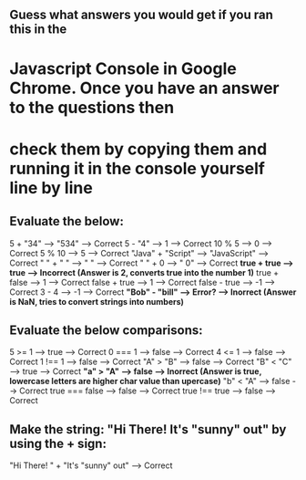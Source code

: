 
## Guess what answers you would get if you ran this in the
# Javascript Console in Google Chrome. Once you have an answer  to the questions then 
# check them by copying them and running it in the console yourself line by line 


## Evaluate the below:
5 + "34" --> "534" --> Correct
5 - "4"  --> 1 --> Correct
10 % 5   --> 0 --> Correct
5 % 10   --> 5 --> Correct 
"Java" + "Script" --> "JavaScript" --> Correct 
" " + " "  --> "  " --> Correct 
" " + 0    --> " 0" --> Correct 
**true + true --> true  --> Incorrect (Answer is 2, converts true into the number 1)**
true + false --> 1 --> Correct 
false + true --> 1 --> Correct 
false - true --> -1 --> Correct 
3 - 4  --> -1 --> Correct 
**"Bob" - "bill"  --> Error? --> Inorrect (Answer is NaN, tries to convert strings into numbers)**


## Evaluate the below comparisons:
5 >= 1  --> true --> Correct 
0 === 1 --> false --> Correct 
4 <= 1  --> false --> Correct 
1 !== 1  --> false --> Correct 
"A" > "B" --> false --> Correct 
"B" < "C" --> true --> Correct 
**"a" > "A" --> false  --> Inorrect (Answer is true, lowercase letters are higher char value than upercase)**
"b" < "A" --> false --> Correct 
true === false --> false --> Correct 
true !== true --> false --> Correct 


## Make the string: "Hi There! It's "sunny" out" by using the + sign:
"Hi There! " + "It\'s \"sunny\" out" --> Correct 
